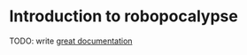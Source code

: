 # Introduction to robopocalypse

TODO: write [great documentation](http://jacobian.org/writing/great-documentation/what-to-write/)
